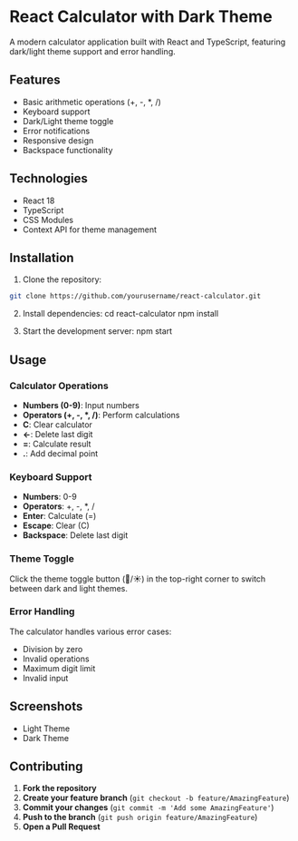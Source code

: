 # React Calculator with Dark Theme

A modern calculator application built with React and TypeScript, featuring dark/light theme support and error handling.

## Features

- Basic arithmetic operations (+, -, *, /)
- Keyboard support
- Dark/Light theme toggle
- Error notifications
- Responsive design
- Backspace functionality

## Technologies

- React 18
- TypeScript
- CSS Modules
- Context API for theme management

## Installation

1. Clone the repository:
```bash
git clone https://github.com/yourusername/react-calculator.git
```

2. Install dependencies:
cd react-calculator
npm install

3. Start the development server:
npm start


## Usage

### Calculator Operations
- **Numbers (0-9)**: Input numbers
- **Operators (+, -, *, /)**: Perform calculations
- **C**: Clear calculator
- **←**: Delete last digit
- **=**: Calculate result
- **.**: Add decimal point

### Keyboard Support
- **Numbers**: 0-9
- **Operators**: +, -, *, /
- **Enter**: Calculate (=)
- **Escape**: Clear (C)
- **Backspace**: Delete last digit

### Theme Toggle
Click the theme toggle button (🌙/☀️) in the top-right corner to switch between dark and light themes.

### Error Handling
The calculator handles various error cases:
- Division by zero
- Invalid operations
- Maximum digit limit
- Invalid input

## Screenshots
- Light Theme
- Dark Theme

## Contributing
1. **Fork the repository**
2. **Create your feature branch** (`git checkout -b feature/AmazingFeature`)
3. **Commit your changes** (`git commit -m 'Add some AmazingFeature'`)
4. **Push to the branch** (`git push origin feature/AmazingFeature`)
5. **Open a Pull Request**
